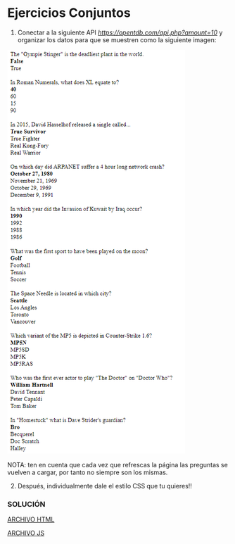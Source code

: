 # Ejercicios Conjuntos

1. Conectar a la siguiente API *https://opentdb.com/api.php?amount=10* y organizar los datos para que se muestren como la siguiente imagen:

![img](../../assets/sesion5/ejercicio_sol.png)

NOTA: ten en cuenta que cada vez que refrescas la página las preguntas se vuelven a cargar, por tanto no siempre son los mismas.

2. Después, individualmente dale el estilo CSS que tu quieres!!

### SOLUCIÓN

[ARCHIVO HTML](./index.html)

[ARCHIVO JS](./script.js)

